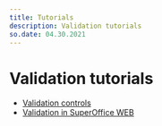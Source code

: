 ```yaml
---
title: Tutorials
description: Validation tutorials
so.date: 04.30.2021
---
```


# Validation tutorials

* [Validation controls][1]
* [Validation in SuperOffice WEB][1]

<!-- Referenced links-->
[1]: validation.md
[2]: validate-fields.md
